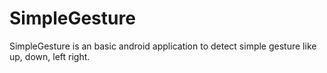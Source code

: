 # SimpleGesture

SimpleGesture is an basic android application to detect simple gesture like up, down, left right.
